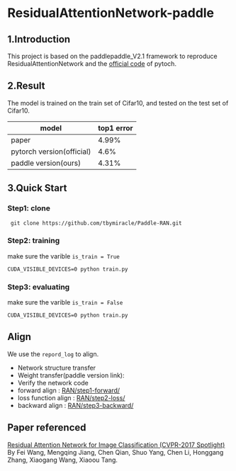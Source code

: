 # ResidualAttentionNetwork-paddle

## 1.Introduction
This project is based on the paddlepaddle_V2.1 framework to reproduce ResidualAttentionNetwork and the [official code](https://github.com/tengshaofeng/ResidualAttentionNetwork-pytorch/) of pytoch.

## 2.Result

The model is trained on the train set of Cifar10, and tested on the test set of Cifar10.


 model  | top1 error  
 ---- | ----- 
 paper  | 4.99%
 pytorch version(official)  |  4.6%
 paddle version(ours)  | 4.31%

## 3.Quick Start

### Step1: clone

``` git clone https://github.com/tbymiracle/Paddle-RAN.git``` 

### Step2: training

make sure the varible  `is_train = True`
```  
CUDA_VISIBLE_DEVICES=0 python train.py
```  
### Step3: evaluating

make sure the varible  `is_train = False`
```  
CUDA_VISIBLE_DEVICES=0 python train.py
```  

## Align

We use the `repord_log` to align.
 * Network structure transfer
 * Weight transfer(paddle version link): 
 * Verify the network code
 * forward align : [RAN/step1-forward/](https://github.com/tbymiracle/Paddle-RAN/tree/master/RAN/step1-forward)
 * loss function align : [RAN/step2-loss/](https://github.com/tbymiracle/Paddle-RAN/tree/master/RAN/step2-loss)
 * backward align : [RAN/step3-backward/](https://github.com/tbymiracle/Paddle-RAN/tree/master/RAN/step3-backward)



## Paper referenced
[Residual Attention Network for Image Classification (CVPR-2017 Spotlight)](https://arxiv.org/pdf/1704.06904v1.pdf)
By Fei Wang, Mengqing Jiang, Chen Qian, Shuo Yang, Chen Li, Honggang Zhang, Xiaogang Wang, Xiaoou Tang.
